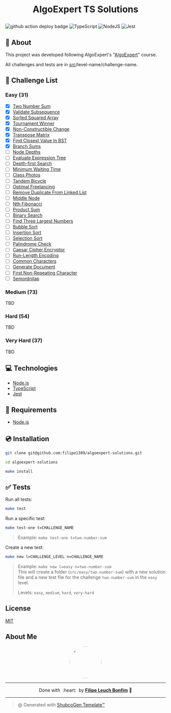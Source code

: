 
# <p align="center">AlgoExpert TS Solutions</p>

![github action deploy badge](https://github.com/filipe1309/algoexpert-solutions/actions/workflows/tests.yaml/badge.svg?event=push)
![TypeScript](https://img.shields.io/badge/Code-TypeScript-informational?style=flat-square&logo=typescript&color=3178C6)
![NodeJS](https://img.shields.io/badge/Code-NodeJS-informational?style=flat-square&logo=node.js&color=339933)
![Jest](https://img.shields.io/badge/Code-Jest-informational?style=flat-square&logo=jest&color=C21325)

## 💬 About

This project was developed following AlgoExpert's "[AlgoExpert](https://www.algoexpert.io/questions)" course.

All challenges and tests are in [src](./src)/level-name/challenge-name.

## :rocket: Challenge List

### Easy (31)

- [x] [Two Number Sum](./src/easy/two-number-sum)
- [x] [Validate Subsequence](./src/easy/validate-subsequence)
- [x] [Sorted Squared Array](./src/easy/sorted-squared-array)
- [x] [Tournament Winner](./src/easy/tournament-winner)
- [x] [Non-Constructible Change](./src/easy/non-constructible-change)
- [x] [Transpose Matrix](./src/easy/transpose-matrix)
- [x] [Find Closest Value In BST](./src/easy/find-closest-value-in-bst)
- [x] [Branch Sums](./src/easy/branch-sums)
- [ ] [Node Depths](./src/easy/node-depths)
- [ ] [Evaluate Expression Tree](./src/easy/evaluate-expression-tree)
- [ ] [Depth-first Search](./src/easy/depth-first-search)
- [ ] [Minimum Waiting Time](./src/easy/minimum-waiting-time)
- [ ] [Class Photos](./src/easy/class-photos)
- [ ] [Tandem Bicycle](./src/easy/tandem-bicycle)
- [ ] [Optimal Freelancing](./src/easy/optimal-freelancing)
- [ ] [Remove Duplicate From Linked List](./src/easy/remove-duplicate-from-linked-list)
- [ ] [Middle Node](./src/easy/middle-node)
- [ ] [Nth Fibonacci](./src/easy/nth-fibonacci)
- [ ] [Product Sum](./src/easy/product-sum)
- [ ] [Binary Search](./src/easy/binary-search)
- [ ] [Find Three Largest Numbers](./src/easy/find-three-largest-numbers)
- [ ] [Bubble Sort](./src/easy/bubble-sort)
- [ ] [Insertion Sort](./src/easy/insertion-sort)
- [ ] [Selection Sort](./src/easy/selection-sort)
- [ ] [Palindrome Check](./src/easy/palindrome-check)
- [ ] [Caesar Cipher Encryptor](./src/easy/caesar-cipher-encryptor)
- [ ] [Run-Length Encoding](./src/easy/run-length-encoding)
- [ ] [Common Characters](./src/easy/common-characters)
- [ ] [Generate Document](./src/easy/generate-document)
- [ ] [First Non-Repeating Character](./src/easy/first-non-repeating-character)
- [ ] [Semordnilap](./src/easy/semordnilap)

### Medium (73)

TBD

### Hard (54)

TBD

### Very Hard (37)

TBD

## :computer: Technologies

- [Node.js](https://nodejs.org/en/)
- [TypeScript](https://www.typescriptlang.org/)
- [Jest](https://jestjs.io/)

## :scroll: Requirements

- [Node.js](https://nodejs.org/en/)

## :cd: Installation

```sh
git clone git@github.com:filipe1309/algoexpert-solutions.git
```

```sh
cd algoexpert-solutions
```

```sh
make install
```

## :white_check_mark: Tests

Run all tests:
```sh
make test
```

Run a specific test:
```sh
make test-one t=CHALLENGE_NAME
```
> Example: `make test-one t=two-number-sum`

Create a new test:
```sh
make new l=CHALLENGE_LEVEL n=CHALLENGE_NAME
```
> Example: `make new l=easy n=two-number-sum`  
> This will create a folder (`src/easy/two-number-sum`) with a new solution file and a new test file for the challenge `two-number-sum` in the `easy` level.  
>
> Levels: `easy`, `medium`, `hard`, `very-hard`  


<!-- 

## Contributing

Pull requests are welcome. For major changes, please open an issue first to discuss what you would like to change.

Please make sure to update tests as appropriate. -->

## License

[MIT](https://choosealicense.com/licenses/mit/)

## About Me

<p align="center">
    <a style="font-weight: bold" href="https://github.com/filipe1309/">
    <img style="border-radius:50%" width="100px; "src="https://github.com/filipe1309.png"/>
    </a>
</p>

---

<p align="center">
    Done with&nbsp;&nbsp;:heart:&nbsp;&nbsp;by <a style="font-weight: bold" href="https://github.com/filipe1309/">Filipe Leuch Bonfim</a> 🖖
</p>

---

> @ Generated with [ShubcoGen Template™](https://github.com/filipe1309/shubcogen-template)   
